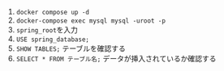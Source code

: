 1. `docker compose up -d`
2. `docker-compose exec mysql mysql -uroot -p`
3. `spring_root`を入力
4. `USE spring_database;`
5. `SHOW TABLES;` テーブルを確認する
6. `SELECT * FROM テーブル名;` データが挿入されているか確認する
